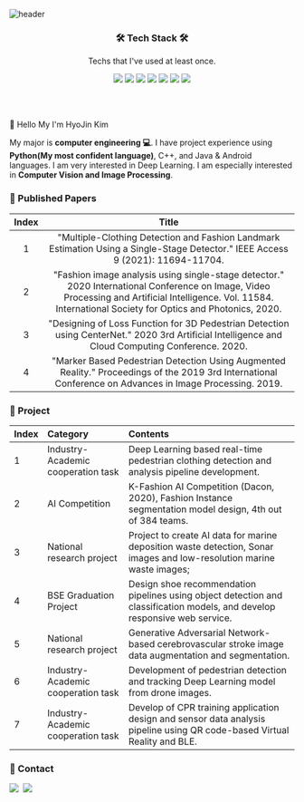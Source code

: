 ![header](https://capsule-render.vercel.app/api?type=waving&color=00829C&height=300&section=header&text=HYOJIN%20KIM&fontSize=60&animation=twinkling&fontColor=3D3C3C)


<h3 align='center'>🛠 Tech Stack 🛠</h3>

<p align='center' font-weight='bold'> Techs that I've used at least once.</p>
<p align='center'>
<img src="https://img.shields.io/badge/Python-3776AB?style=flat&logo=Python&logoColor=white">
<img src="https://img.shields.io/badge/Pytorch-FF3232?style=flat&logo=Pytorch&logoColor=white"> 
<img src="https://img.shields.io/badge/OpenCV-5C3EE8?style=flat&logo=OpenCV&logoColor=white"> 
<img src="https://img.shields.io/badge/Numpy-1E8449?style=flat&logo=Numpy&logoColor=white">
<img src="https://img.shields.io/badge/Pandas-150458?style=flat&logo=Pandas&logoColor=white">
<img src="https://img.shields.io/badge/C++-00599C?style=flat&logo=C++&logoColor=white">
<img src="https://img.shields.io/badge/Android-3DDC84?style=flat&logo=Android&logoColor=white">
</p>
<br></br>

:wave: Hello My I'm HyoJin Kim

 My major is **computer engineering :computer:**. I have project experience using **Python(My most confident language)**, C++, and Java & Android languages. I am very interested in Deep Learning. I am especially interested in **Computer Vision and Image Processing**.

### :book: Published Papers

| **Index** | **Title** |
|:--------:|:--------:|
| 1 |"Multiple-Clothing Detection and Fashion Landmark Estimation Using a Single-Stage Detector." IEEE Access 9 (2021): 11694-11704. |
| 2 | "Fashion image analysis using single-stage detector." 2020 International Conference on Image, Video Processing and Artificial Intelligence. Vol. 11584. International Society for Optics and Photonics, 2020. |
| 3 | "Designing of Loss Function for 3D Pedestrian Detection using CenterNet." 2020 3rd Artificial Intelligence and Cloud Computing Conference. 2020. |
| 4 | "Marker Based Pedestrian Detection Using Augmented Reality." Proceedings of the 2019 3rd International Conference on Advances in Image Processing. 2019. |

### :memo: Project

| Index | Category                              | Contents                                                                                                                       |
| :---- | :------------------------------------ | :----------------------------------------------------------------------------------------------------------------------------- |
| 1     | Industry-Academic cooperation task    | Deep Learning based real-time pedestrian clothing detection and analysis pipeline development.|
| 2     | AI Competition                        | K-Fashion AI Competition (Dacon, 2020), Fashion Instance segmentation model design, 4th out of 384 teams.|
| 3     | National research project             | Project to create AI data for marine deposition waste detection, Sonar images and low-resolution marine waste images;|
| 4     | BSE Graduation Project             | Design shoe recommendation pipelines using object detection and classification models, and develop responsive web service.|
| 5     | National research project          | Generative Adversarial Network-based cerebrovascular stroke image data augmentation and segmentation.|
| 6     | Industry-Academic cooperation task | Development of pedestrian detection and tracking Deep Learning model from drone images.|
| 7     | Industry-Academic cooperation task    | Develop of CPR training application design and sensor data analysis pipeline using QR code-based Virtual Reality and BLE. |

### :mega: Contact
<p> 
    <a href="mailto:hjkim@vim.cau.ac.kr"><img src="https://img.shields.io/badge/Mail-FF5050?style=flat&logo=Gmail&logoColor=white&link=""/></a>&nbsp
    <a href="https://maihon.oopy.io/"><img src="https://img.shields.io/badge/Naver-03C75A?style=flat&logo=Naver&logoColor=white"/></a>&nbsp
</p>
<br></br>

